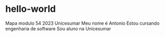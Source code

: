 # hello-world
Mapa modulo 54 2023 Unicesumar
Meu nome é Antonio
Estou cursando engenharia de software
Sou aluno na Unicesumar

